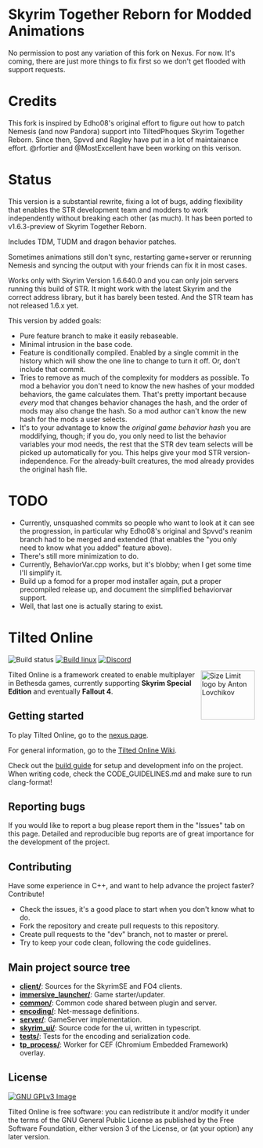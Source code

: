 # Skyrim Together Reborn for Modded Animations

No permission to post any variation of this fork on Nexus. For now. It's coming, there are just more things to fix first so we don't get flooded with support requests.  

# Credits
This fork is inspired by Edho08's original effort to figure out how to patch Nemesis (and now Pandora) support into TiltedPhoques Skyrim Together Reborn. Since then, Spvvd and Ragley have put in a lot of maintainance effort. @rfortier and @MostExcellent have been working on this verison.

# Status

This version is a substantial rewrite, fixing a lot of bugs, adding flexibility that enables the STR development team and modders to work independently without breaking each other (as much). It has been ported to v1.6.3-preview of Skyrim Together Reborn.

Includes TDM, TUDM and dragon behavior patches.

Sometimes animations still don't sync, restarting game+server or rerunning Nemesis and syncing the output with your friends can fix it in most cases.

Works only with Skyrim Version 1.6.640.0 and you can only join servers running this build of STR. It might work with the latest Skyrim and the correct address library, but it has barely been tested.
And the STR team has not released 1.6.x yet.

This version by added goals:
* Pure feature branch to make it easily rebaseable. 
* Minimal intrusion in the base code.
* Feature is conditionally compiled. Enabled by a single commit in the history which will show the one line to change to turn it off. Or, don't include that commit.
* Tries to remove as much of the complexity for modders as possible. To mod a behavior you don't need to know the new hashes of your modded behaviors, the game calculates them.
That's pretty important because _every_ mod that changes behavior chanages the hash, and the order of mods may also change the hash. So a mod author can't know the new hash for the mods a user selects.
* It's to your advantage to know the _original game behavior hash_ you are moddifying, though; if you do, you only need to list the behavior variables your mod needs, 
the rest that the STR dev team selects will be picked up automatically for you. This helps give your mod STR version-independence. For the already-built creatures, the mod already provides the original hash file.

# TODO
* Currently, unsquashed commits so people who want to look at it can see the progression, in particular why Edho08's original and Spvvd's reanim branch had to be merged and extended
(that enables the "you only need to know what you added" feature above).
* There's still more minimization to do.
* Currently, BehaviorVar.cpp works, but it's blobby; when I get some time I'll simplify it.
* Build up a fomod for a proper mod installer again, put a proper precompiled release up, and document the simplified behaviorvar support.
* Well, that last one is actually staring to exist.


# Tilted Online
![Build status](https://github.com/tiltedphoques/TiltedEvolution/workflows/Build%20windows/badge.svg?branch=master) [![Build linux](https://github.com/tiltedphoques/TiltedEvolution/actions/workflows/linux.yml/badge.svg)](https://github.com/tiltedphoques/TiltedEvolution/actions/workflows/linux.yml)  [![Discord](https://img.shields.io/discord/247835175860305931.svg?label=&logo=discord&logoColor=ffffff&color=7389D8&labelColor=6A7EC2)](https://discord.gg/skyrimtogether)

<img src="https://avatars.githubusercontent.com/u/52131158?s=200&v=4" align="right"
     alt="Size Limit logo by Anton Lovchikov" width="110" height="100">

Tilted Online is a framework created to enable multiplayer in Bethesda games, currently supporting **Skyrim Special Edition** and eventually **Fallout 4**.

## Getting started
To play Tilted Online, go to the [nexus page](https://www.nexusmods.com/skyrimspecialedition/mods/69993).

For general information, go to the [Tilted Online Wiki](https://wiki.tiltedphoques.com/tilted-online/).

Check out the [build guide](https://wiki.tiltedphoques.com/tilted-online/technical-documentation/build-guide) for setup and development info on the project. When writing code, check the CODE_GUIDELINES.md and make sure to run clang-format!

## Reporting bugs
If you would like to report a bug please report them in the "Issues" tab on this page. Detailed and reproducible bug reports are of great importance for the development of the project.

## Contributing
Have some experience in C++, and want to help advance the project faster? Contribute!
- Check the issues, it's a good place to start when you don't know what to do.
- Fork the repository and create pull requests to this repository.
- Create pull requests to the "dev" branch, not to master or prerel.
- Try to keep your code clean, following the code guidelines.

## Main project source tree

* [**client/**](./Code/client): Sources for the SkyrimSE and FO4 clients.
* [**immersive_launcher/**](./Code/immersive_launcher): Game starter/updater.
* [**common/**](./Code/common): Common code shared between plugin and server.
* [**encoding/**](./Code/encoding): Net-message definitions.
* [**server/**](./Code/server): GameServer implementation.
* [**skyrim_ui/**](./Code/skyrim_ui): Source code for the ui, written in typescript. 
* [**tests/**](./Code/tests): Tests for the encoding and serialization code.
* [**tp_process/**](./Code/tp_process): Worker for CEF (Chromium Embedded Framework) overlay.

## License
[![GNU GPLv3 Image](https://www.gnu.org/graphics/gplv3-127x51.png)](http://www.gnu.org/licenses/gpl-3.0.en.html)

Tilted Online is free software: you can redistribute it and/or modify
it under the terms of the GNU General Public License as published by
the Free Software Foundation, either version 3 of the License, or
(at your option) any later version.

